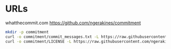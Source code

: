 
# URLs

whatthecommit.com
https://github.com/ngerakines/commitment

```sh
mkdir -p commitment
curl -o commitment/commit_messages.txt -L https://raw.githubusercontent.com/ngerakines/commitment/refs/heads/main/commit_messages.txt
curl -o commitment/LICENSE -L https://raw.githubusercontent.com/ngerakines/commitment/refs/heads/main/LICENSE
```

